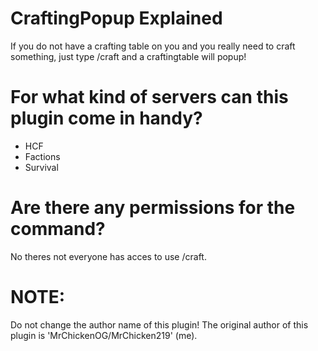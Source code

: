 # CraftingPopup Explained
If you do not have a crafting table on you and you really need to craft something, just type /craft and a craftingtable will popup!

# For what kind of servers can this plugin come in handy?
- HCF
- Factions
- Survival

# Are there any permissions for the command?
No theres not everyone has acces to use /craft.

# NOTE:
Do not change the author name of this plugin! The original author of this plugin is 'MrChickenOG/MrChicken219' (me).

